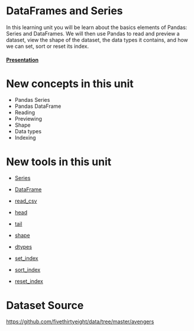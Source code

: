 # DataFrames and Series

In this learning unit you will be learn about the basics elements of Pandas: Series and DataFrames.
We will then use Pandas to read and preview a dataset, view the shape of the dataset, the data types it contains, and how we can set, sort or reset its index.

#### [Presentation](https://docs.google.com/presentation/d/1GSbYJUCj15IJs8tSzQGbZdYd3lj27dZcAfyWCEb0FXg/edit?usp=sharing)

# New concepts in this unit
- Pandas Series
- Pandas DataFrame
- Reading
- Previewing
- Shape
- Data types
- Indexing

# New tools in this unit

- [Series](https://pandas.pydata.org/pandas-docs/stable/generated/pandas.Series.html)

- [DataFrame](https://pandas.pydata.org/pandas-docs/stable/generated/pandas.DataFrame.html)

- [read_csv](https://pandas.pydata.org/pandas-docs/stable/generated/pandas.read_csv.html)

- [head](https://pandas.pydata.org/pandas-docs/stable/generated/pandas.DataFrame.head.html)

- [tail](https://pandas.pydata.org/pandas-docs/stable/generated/pandas.DataFrame.tail.html)

- [shape](https://pandas.pydata.org/pandas-docs/stable/generated/pandas.DataFrame.shape.html)

- [dtypes](https://pandas.pydata.org/pandas-docs/stable/generated/pandas.DataFrame.shape.html)

- [set_index](https://pandas.pydata.org/pandas-docs/stable/generated/pandas.DataFrame.set_index.html)

- [sort_index](https://pandas.pydata.org/pandas-docs/stable/generated/pandas.DataFrame.sort_index.html)

- [reset_index](https://pandas.pydata.org/pandas-docs/stable/generated/pandas.DataFrame.reset_index.html)


# Dataset Source

https://github.com/fivethirtyeight/data/tree/master/avengers
